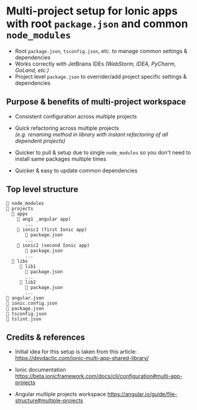 # Multi-project setup for Ionic apps with root `package.json` and common `node_modules`

- Root `package.json`, `tsconfig.json`, etc. to manage common settings & dependencies
- Works correctly with JetBrains IDEs *(WebStorm, IDEA, PyCharm, GoLand, etc.)*
- Project level `package.json` to overrider/add project specific settings & dependencies

## Purpose & benefits of multi-project workspace

- Consistent configuration across multiple projects

- Quick refactoring across multiple projects
  <br>
  *(e.g. renaming method in library with instant refactoring of all dependent projects)*

- Quicker to pull & setup due to single `node_modules` so you don't need to install same packages multiple times

- Quicker & easy to update common dependencies

## Top level structure

    📁 node_modules
    📁 projects
      📁 apps
        📁 ang1 _angular app)
           ...
        📁 ionic1 (first Ionic app)
           📄 package.json
           ...
        📁 ionic2 (second Ionic app)
           📄 package.json
           ...
      📁 libs
         📁 lib1
           📄 package.json
           ...
         📁 lib2
           📄 package.json
           ...
    📄 angular.json
    📄 ionic.config.json
    📄 package.json
    📄 tsconfig.json
    📄 tslint.json

## Credits & references

- Initial idea for this setup is taken from this article:
  https://devdactic.com/ionic-multi-app-shared-library/

- Ionic documentation
  https://beta.ionicframework.com/docs/cli/configuration#multi-app-projects

- Angular multiple projects workspace 
  https://angular.io/guide/file-structure#multiple-projects
